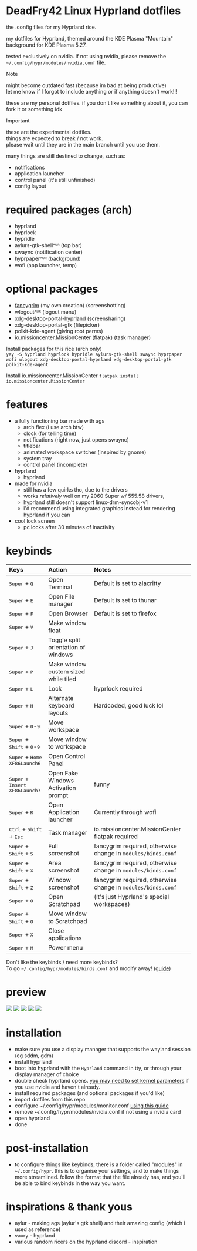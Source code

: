 # DeadFry42 Linux Hyprland dotfiles

the .config files for my Hyprland rice.

my dotfiles for Hyprland, themed around the KDE Plasma "Mountain" background for KDE Plasma 5.27.

tested exclusively on nvidia. if not using nvidia, please remove the `~/.config/hypr/modules/nvidia.conf` file.

> [!NOTE]
> might become outdated fast (because im bad at being productive)  
> let me know if I forgot to include anything or if anything doesn't work!!!  
> 
> these are my personal dotfiles. if you don't like something about it, you can fork it or something idk

> [!IMPORTANT]
> these are the experimental dotfiles.  
> things are expected to break / not work.  
> please wait until they are in the main branch until you use them.
>  
> many things are still destined to change, such as:
>   - notifications  
>   - application launcher
>   - control panel (it's still unfinished)
>   - config layout  

# required packages (arch)
-  hyprland
-  hyprlock
-  hypridle
-  aylurs-gtk-shellᴬᵁᴿ (top bar)
-  swaync (notification center)
-  hyprpaperᴬᵁᴿ (background)
-  wofi (app launcher, temp)
# optional packages
-  [fancygrim](https://github.com/memyboi/fancygrim) (my own creation) (screenshotting)
-  wlogoutᴬᵁᴿ (logout menu)
-  xdg-desktop-portal-hyprland (screensharing)
-  xdg-desktop-portal-gtk (filepicker)
-  polkit-kde-agent (giving root perms)
-  io.missioncenter.MissionCenter (flatpak) (task manager)

Install packages for this rice (arch only)  
`yay -S hyprland hyprlock hypridle aylurs-gtk-shell swaync hyprpaper wofi wlogout xdg-desktop-portal-hyprland xdg-desktop-portal-gtk polkit-kde-agent`  

Install io.missioncenter.MissionCenter
`flatpak install io.missioncenter.MissionCenter`

# features
-  a fully functioning bar made with ags
    - arch flex (i use arch btw)
    - clock (for telling time)
    - notifications (right now, just opens swaync)
    - titlebar
    - animated workspace switcher (inspired by gnome)
    - system tray
    - control panel (incomplete)
-  hyprland
    - hyprland
-  made for nvidia
    - still has a few quirks tho, due to the drivers
    - works *relatively* well on my 2060 Super w/ 555.58 drivers,
    - hyprland still doesn't support linux-drm-syncobj-v1
    - i'd recommend using integrated graphics instead for rendering hyprland if you can
-  cool lock screen
    - pc locks after 30 minutes of inactivity

# keybinds
| Keys | Action | Notes |
| :--- | :--- | :----|
| <kbd>Super</kbd> + <kbd>Q</kbd> | Open Terminal | Default is set to alacritty |
| <kbd>Super</kbd> + <kbd>E</kbd> | Open File manager | Default is set to thunar |
| <kbd>Super</kbd> + <kbd>F</kbd> | Open Browser | Default is set to firefox |
| <kbd>Super</kbd> + <kbd>V</kbd> | Make window float | |
| <kbd>Super</kbd> + <kbd>J</kbd> | Toggle split orientation of windows | |
| <kbd>Super</kbd> + <kbd>P</kbd> | Make window custom sized while tiled | |
| <kbd>Super</kbd> + <kbd>L</kbd> | Lock | hyprlock required |
| <kbd>Super</kbd> + <kbd>H</kbd> | Alternate keyboard layouts | Hardcoded, good luck lol |
| <kbd>Super</kbd> + <kbd>0</kbd>-<kbd>9</kbd> | Move workspace | |
| <kbd>Super</kbd> + <kbd>Shift</kbd> + <kbd>0</kbd>-<kbd>9</kbd> | Move window to workspace | |
| <kbd>Super</kbd> + <kbd>Home</kbd><br><kbd>XF86Launch6</kbd> | Open Control Panel | |
| <kbd>Super</kbd> + <kbd>Insert</kbd><br><kbd>XF86Launch7</kbd> | Open Fake Windows Activation prompt | funny |
| <kbd>Super</kbd> + <kbd>R</kbd> | Open Application launcher | Currently through wofi |
| <kbd>Ctrl</kbd> + <kbd>Shift</kbd> + <kbd>Esc</kdb> | Task manager | io.missioncenter.MissionCenter flatpak required |
| <kbd>Super</kbd> + <kbd>Shift</kbd> + <kbd>S</kbd> | Full screenshot | fancygrim required, otherwise change in `modules/binds.conf` |
| <kbd>Super</kbd> + <kbd>Shift</kbd> + <kbd>X</kbd> | Area screenshot | fancygrim required, otherwise change in `modules/binds.conf` |
| <kbd>Super</kbd> + <kbd>Shift</kbd> + <kbd>Z</kbd> | Window screenshot | fancygrim required, otherwise change in `modules/binds.conf` |
| <kbd>Super</kbd> + <kbd>O</kbd> | Open Scratchpad | (it's just Hyprland's special workspaces) |
| <kbd>Super</kbd> + <kbd>Shift</kbd> + <kbd>O</kbd> | Move window to Scratchpad | |
| <kbd>Super</kbd> + <kbd>X</kbd> | Close applications | |
| <kbd>Super</kbd> + <kbd>M</kbd> | Power menu | |

Don't like the keybinds / need more keybinds?  
To go `~/.config/hypr/modules/binds.conf` and modify away! ([guide](https://wiki.hyprland.org/Configuring/Keywords/))

# preview
<img src="preview/1new.png">
<img src="preview/2new.png">
<img src="preview/3new.png">
<img src="preview/4new.png">
<img src="preview/5new.png">

# installation
- make sure you use a display manager that supports the wayland session (eg sddm, gdm)
- install hyprland
- boot into hyprland with the `Hyprland` command in tty, or through your display manager of choice
- double check hyprland opens. [you may need to set kernel parameters](https://wiki.hyprland.org/Nvidia/) if you use nvidia and haven't already.
- install required packages (and optional packages if you'd like)
- import dotfiles from this repo
- configure ~/.config/hypr/modules/monitor.conf [using this guide](https://wiki.hyprland.org/Configuring/Monitors/)
- remove ~/.config/hypr/modules/nvidia.conf if not using a nvidia card 
- open hyprland
- done

# post-installation
- to configure things like keybinds, there is a folder called "modules" in `~/.config/hypr`. this is to organise your settings, and to make things more streamlined. follow the format that the file already has, and you'll be able to bind keybinds in the way you want.

# inspirations & thank yous
- aylur - making ags (aylur's gtk shell) and their amazing config (which i used as reference)  
- vaxry - hyprland
- various random ricers on the hyprland discord - inspiration  
